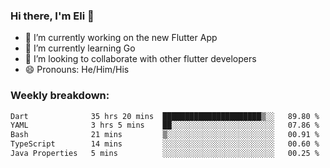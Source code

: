 ### Hi there, I'm Eli 👋
- 🔭 I’m currently working on the new Flutter App
- 🌱 I’m currently learning Go
- 🦄 I’m looking to collaborate with other flutter developers
- 😄 Pronouns: He/Him/His

### Weekly breakdown:
<!--START_SECTION:waka-->

```txt
Dart              35 hrs 20 mins  ██████████████████████▒░░   89.80 %
YAML              3 hrs 5 mins    ██░░░░░░░░░░░░░░░░░░░░░░░   07.86 %
Bash              21 mins         ▒░░░░░░░░░░░░░░░░░░░░░░░░   00.91 %
TypeScript        14 mins         ░░░░░░░░░░░░░░░░░░░░░░░░░   00.60 %
Java Properties   5 mins          ░░░░░░░░░░░░░░░░░░░░░░░░░   00.25 %
```

<!--END_SECTION:waka-->
